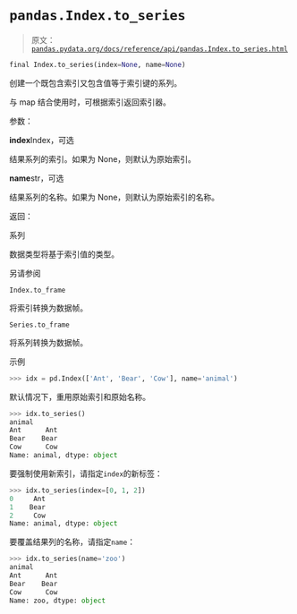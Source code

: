 # `pandas.Index.to_series`

> 原文：[`pandas.pydata.org/docs/reference/api/pandas.Index.to_series.html`](https://pandas.pydata.org/docs/reference/api/pandas.Index.to_series.html)

```py
final Index.to_series(index=None, name=None)
```

创建一个既包含索引又包含值等于索引键的系列。

与 map 结合使用时，可根据索引返回索引器。

参数：

**index**Index，可选

结果系列的索引。如果为 None，则默认为原始索引。

**name**str，可选

结果系列的名称。如果为 None，则默认为原始索引的名称。

返回：

系列

数据类型将基于索引值的类型。

另请参阅

`Index.to_frame`

将索引转换为数据帧。

`Series.to_frame`

将系列转换为数据帧。

示例

```py
>>> idx = pd.Index(['Ant', 'Bear', 'Cow'], name='animal') 
```

默认情况下，重用原始索引和原始名称。

```py
>>> idx.to_series()
animal
Ant      Ant
Bear    Bear
Cow      Cow
Name: animal, dtype: object 
```

要强制使用新索引，请指定`index`的新标签：

```py
>>> idx.to_series(index=[0, 1, 2])
0     Ant
1    Bear
2     Cow
Name: animal, dtype: object 
```

要覆盖结果列的名称，请指定`name`：

```py
>>> idx.to_series(name='zoo')
animal
Ant      Ant
Bear    Bear
Cow      Cow
Name: zoo, dtype: object 
```
